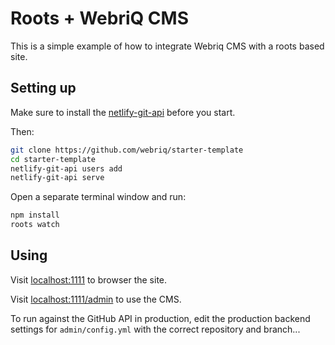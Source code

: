 # Roots + WebriQ CMS

This is a simple example of how to integrate Webriq CMS with a roots based site.

## Setting up

Make sure to install the [netlify-git-api](https://github.com/webriq/netlify-git-api) before you start.

Then:

```bash
git clone https://github.com/webriq/starter-template
cd starter-template
netlify-git-api users add
netlify-git-api serve
```

Open a separate terminal window and run:

```bash
npm install
roots watch
```

## Using

Visit [localhost:1111](http://localhost:1111/) to browser the site.

Visit [localhost:1111/admin](http://localhost:1111/admin) to use the CMS.

To run against the GitHub API in production, edit the production backend settings for `admin/config.yml` with the correct repository and branch...
